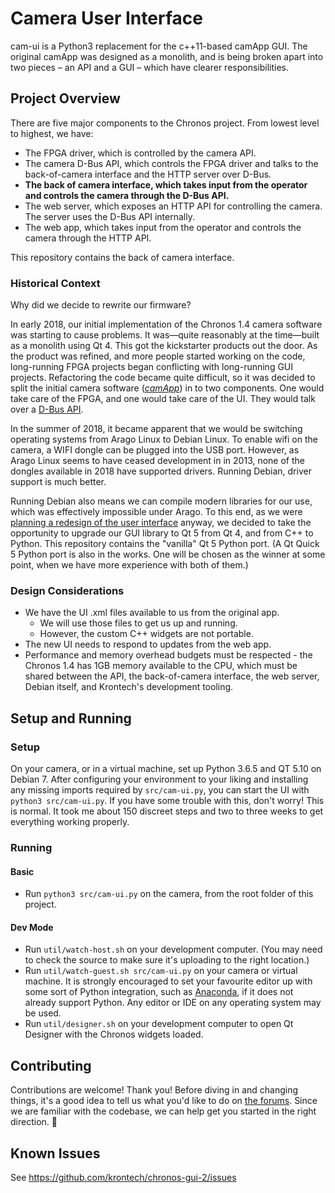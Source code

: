 # Camera User Interface

cam-ui is a Python3 replacement for the c++11-based camApp GUI. The original camApp was designed as a monolith, and is being broken apart into two pieces – an API and a GUI – which have clearer responsibilities.


## Project Overview
There are five major components to the Chronos project. From lowest level
to highest, we have:

- The FPGA driver, which is controlled by the camera API.
- The camera D-Bus API, which controls the FPGA driver and talks to the back-of-camera interface and the HTTP server over D-Bus.
- **The back of camera interface, which takes input from the operator and controls the camera through the D-Bus API.**
- The web server, which exposes an HTTP API for controlling the camera. The server uses the D-Bus API internally.
- The web app, which takes input from the operator and controls the camera through the HTTP API.

This repository contains the back of camera interface.


### Historical Context
Why did we decide to rewrite our firmware?

In early 2018, our initial implementation of the Chronos 1.4 camera software was starting to cause problems. It was—quite reasonably at the time—built as a monolith using Qt 4. This got the kickstarter products out the door. As the product was refined, and more people started working on the code, long-running FPGA projects began conflicting with long-running GUI projects. Refactoring the code became quite difficult, so it was decided to split the initial camera software (_[camApp](https://github.com/krontech/chronos-cam-app)_) in to two components. One would take care of the FPGA, and one would take care of the UI. They would talk over a [D-Bus API](https://www.freedesktop.org/wiki/Software/dbus).

In the summer of 2018, it became apparent that we would be switching operating systems from Arago Linux to Debian Linux. To enable wifi on the camera, a WIFI dongle can be plugged into the USB port. However, as Arago Linux seems to have ceased development in in 2013, none of the dongles available in 2018 have supported drivers. Running Debian, driver support is much better.  

Running Debian also means we can compile modern libraries for our use, which was effectively impossible under Arago. To this end, as we were [planning a redesign of the user interface](http://forum.krontech.ca/index.php?topic=135.0) anyway, we decided to take the opportunity to upgrade our GUI library to Qt 5 from Qt 4, and from C++ to Python. This repository contains the "vanilla" Qt 5 Python port. (A Qt Quick 5 Python port is also in the works. One will be chosen as the winner at some point, when we have more experience with both of them.)


### Design Considerations
- We have the UI .xml files available to us from the original app.
  - We will use those files to get us up and running.
  - However, the custom C++ widgets are not portable.
- The new UI needs to respond to updates from the web app.
- Performance and memory overhead budgets must be respected - the Chronos 1.4 has 1GB memory available to the CPU, which must be shared between the API, the back-of-camera interface, the web server, Debian itself, and Krontech's development tooling.


## Setup and Running

### Setup
On your camera, or in a virtual machine, set up Python 3.6.5 and QT 5.10 on Debian 7. After configuring your environment to your liking and installing any missing imports required by `src/cam-ui.py`, you can start the UI with `python3 src/cam-ui.py`. If you have some trouble with this, don't worry! This is normal. It took me about 150 discreet steps and two to three weeks to get everything working properly.


### Running
#### Basic
- Run `python3 src/cam-ui.py` on the camera, from the root folder of this project.
#### Dev Mode
- Run `util/watch-host.sh` on your development computer. (You may need to check the source to make sure it's uploading to the right location.)
- Run `util/watch-guest.sh src/cam-ui.py` on your camera or virtual machine.
It is strongly encouraged to set your favourite editor up with some sort of Python integration, such as [Anaconda](http://damnwidget.github.io/anaconda), if it does not already support Python. Any editor or IDE on any operating system may be used.
- Run `util/designer.sh` on your development computer to open Qt Designer with the Chronos widgets loaded.


## Contributing
Contributions are welcome! Thank you! Before diving in and changing things, it's a good idea to tell us what you'd like to do on [the forums](http://forum.krontech.ca/). Since we are familiar with the codebase, we can help get you started in the right direction. 🙂

## Known Issues
See https://github.com/krontech/chronos-gui-2/issues